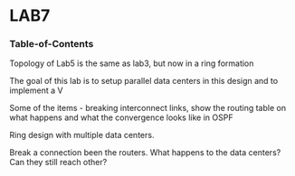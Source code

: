 # LAB7

### Table-of-Contents

Topology of Lab5 is the same as lab3, but now in a ring formation

The goal of this lab is to setup parallel data centers in this design and to implement a V

Some of the items - breaking interconnect links, show the routing table on what happens and what the convergence looks like in OSPF

Ring design with multiple data centers.

Break a connection been the routers. What happens to the data centers? Can they still reach other?
